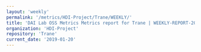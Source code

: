 ```yaml
---
layout: 'weekly'
permalink: '/metrics/HDI-Project/Trane/WEEKLY/'
title: 'DAI Lab OSS Metrics Metrics report for Trane | WEEKLY-REPORT-2019-01-20'
organization: 'HDI-Project'
repository: 'Trane'
current_date: '2019-01-20'
---
```

